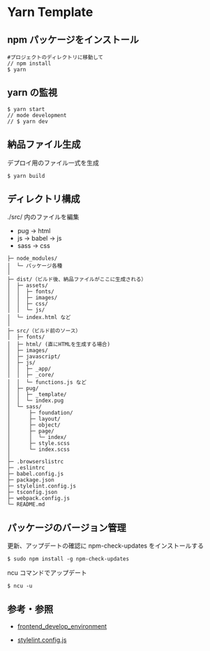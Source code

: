 # Yarn Template

## npm パッケージをインストール

```terminal
#プロジェクトのディレクトリに移動して
// npm install
$ yarn
```

## yarn の監視

```
$ yarn start
// mode development
// $ yarn dev
```

## 納品ファイル生成

デプロイ用のファイル一式を生成

```
$ yarn build
```

## ディレクトリ構成

./src/ 内のファイルを編集

- pug -> html
- js -> babel -> js
- sass -> css

```
├─ node_modules/
│  └─ パッケージ各種
│
├─ dist/（ビルド後、納品ファイルがここに生成される）
│  ├─ assets/
│  │  ├─ fonts/
│  │  ├─ images/
│  │  ├─ css/
│  │  └─ js/
│  └─ index.html など
│
├─ src/（ビルド前のソース）
│  ├─ fonts/
│  ├─ html/ (直にHTMLを生成する場合)
│  ├─ images/
│  ├─ javascript/
│  ├─ js/
│  │  ├─ _app/
│  │  ├─ _core/
│  │  └─ functions.js など
│  ├─ pug/
│  │  ├─ _template/
│  │  └─ index.pug
│  └─ sass/
│      ├─ foundation/
│      ├─ layout/
│      ├─ object/
│      ├─ page/
│      │  └─ index/
│      ├─ style.scss
│      └─ index.scss
│
├─ .browserslistrc
├─ .eslintrc
├─ babel.config.js
├─ package.json
├─ stylelint.config.js
├─ tsconfig.json
├─ webpack.config.js
└─ README.md
```

## パッケージのバージョン管理

更新、アップデートの確認に npm-check-updates をインストールする

```
$ sudo npm install -g npm-check-updates
```

ncu コマンドでアップデート

```
$ ncu -u
```

## 参考・参照

- [frontend_develop_environment](https://github.com/macotok/frontend_develop_environment)

- [stylelint.config.js](https://gist.github.com/buchiya4th/f4ca1be2ab98ee5a8098fa68a93e752c)
